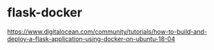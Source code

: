 # flask-docker
https://www.digitalocean.com/community/tutorials/how-to-build-and-deploy-a-flask-application-using-docker-on-ubuntu-18-04
